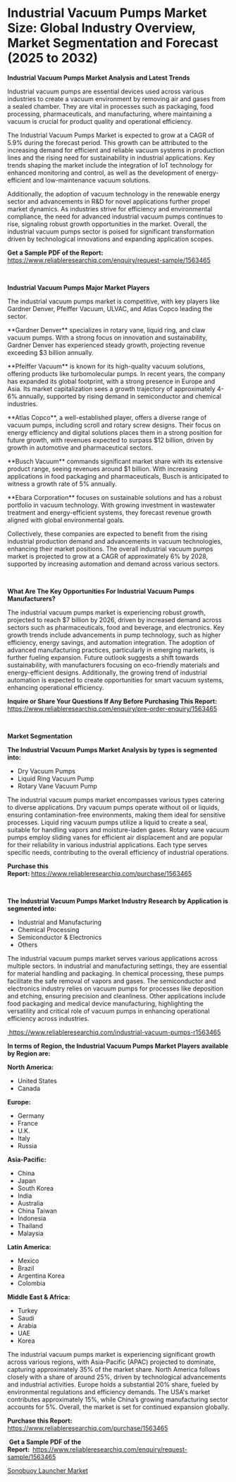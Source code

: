 <p><h1>Industrial Vacuum Pumps Market Size: Global Industry Overview, Market Segmentation and Forecast (2025 to 2032)</h1></p><p><strong>Industrial Vacuum Pumps Market Analysis and Latest Trends</strong></p>
<p><p>Industrial vacuum pumps are essential devices used across various industries to create a vacuum environment by removing air and gases from a sealed chamber. They are vital in processes such as packaging, food processing, pharmaceuticals, and manufacturing, where maintaining a vacuum is crucial for product quality and operational efficiency.</p><p>The Industrial Vacuum Pumps Market is expected to grow at a CAGR of 5.9% during the forecast period. This growth can be attributed to the increasing demand for efficient and reliable vacuum systems in production lines and the rising need for sustainability in industrial applications. Key trends shaping the market include the integration of IoT technology for enhanced monitoring and control, as well as the development of energy-efficient and low-maintenance vacuum solutions. </p><p>Additionally, the adoption of vacuum technology in the renewable energy sector and advancements in R&D for novel applications further propel market dynamics. As industries strive for efficiency and environmental compliance, the need for advanced industrial vacuum pumps continues to rise, signaling robust growth opportunities in the market. Overall, the industrial vacuum pumps sector is poised for significant transformation driven by technological innovations and expanding application scopes.</p></p>
<p><strong>Get a Sample PDF of the Report:&nbsp;</strong> <a href="https://www.reliableresearchiq.com/enquiry/request-sample/1563465?utm_campaign=2724&utm_medium=2&utm_source=Github&utm_content=ia&utm_term=22022025&utm_id=industrial-vacuum-pumps">https://www.reliableresearchiq.com/enquiry/request-sample/1563465</a></p>
<p>&nbsp;</p>
<p><strong>Industrial Vacuum Pumps Major Market Players</strong></p>
<p><p>The industrial vacuum pumps market is competitive, with key players like Gardner Denver, Pfeiffer Vacuum, ULVAC, and Atlas Copco leading the sector. </p><p>**Gardner Denver** specializes in rotary vane, liquid ring, and claw vacuum pumps. With a strong focus on innovation and sustainability, Gardner Denver has experienced steady growth, projecting revenue exceeding $3 billion annually. </p><p>**Pfeiffer Vacuum** is known for its high-quality vacuum solutions, offering products like turbomolecular pumps. In recent years, the company has expanded its global footprint, with a strong presence in Europe and Asia. Its market capitalization sees a growth trajectory of approximately 4-6% annually, supported by rising demand in semiconductor and chemical industries.</p><p>**Atlas Copco**, a well-established player, offers a diverse range of vacuum pumps, including scroll and rotary screw designs. Their focus on energy efficiency and digital solutions places them in a strong position for future growth, with revenues expected to surpass $12 billion, driven by growth in automotive and pharmaceutical sectors.</p><p>**Busch Vacuum** commands significant market share with its extensive product range, seeing revenues around $1 billion. With increasing applications in food packaging and pharmaceuticals, Busch is anticipated to witness a growth rate of 5% annually.</p><p>**Ebara Corporation** focuses on sustainable solutions and has a robust portfolio in vacuum technology. With growing investment in wastewater treatment and energy-efficient systems, they forecast revenue growth aligned with global environmental goals.</p><p>Collectively, these companies are expected to benefit from the rising industrial production demand and advancements in vacuum technologies, enhancing their market positions. The overall industrial vacuum pumps market is projected to grow at a CAGR of approximately 6% by 2028, supported by increasing automation and demand across various sectors.</p></p>
<p>&nbsp;</p>
<p><strong>What Are The Key Opportunities For Industrial Vacuum Pumps Manufacturers?</strong></p>
<p><p>The industrial vacuum pumps market is experiencing robust growth, projected to reach $7 billion by 2026, driven by increased demand across sectors such as pharmaceuticals, food and beverage, and electronics. Key growth trends include advancements in pump technology, such as higher efficiency, energy savings, and automation integration. The adoption of advanced manufacturing practices, particularly in emerging markets, is further fueling expansion. Future outlook suggests a shift towards sustainability, with manufacturers focusing on eco-friendly materials and energy-efficient designs. Additionally, the growing trend of industrial automation is expected to create opportunities for smart vacuum systems, enhancing operational efficiency.</p></p>
<p><strong>Inquire or Share Your Questions If Any Before Purchasing This Report:</strong> <a href="https://www.reliableresearchiq.com/enquiry/pre-order-enquiry/1563465?utm_campaign=2724&utm_medium=2&utm_source=Github&utm_content=ia&utm_term=22022025&utm_id=industrial-vacuum-pumps">https://www.reliableresearchiq.com/enquiry/pre-order-enquiry/1563465</a></p>
<p>&nbsp;</p>
<p><strong>Market Segmentation</strong></p>
<p><strong>The Industrial Vacuum Pumps Market Analysis by types is segmented into:</strong></p>
<p><ul><li>Dry Vacuum Pumps</li><li>Liquid Ring Vacuum Pump</li><li>Rotary Vane Vacuum Pump</li></ul></p>
<p><p>The industrial vacuum pumps market encompasses various types catering to diverse applications. Dry vacuum pumps operate without oil or liquids, ensuring contamination-free environments, making them ideal for sensitive processes. Liquid ring vacuum pumps utilize a liquid to create a seal, suitable for handling vapors and moisture-laden gases. Rotary vane vacuum pumps employ sliding vanes for efficient air displacement and are popular for their reliability in various industrial applications. Each type serves specific needs, contributing to the overall efficiency of industrial operations.</p></p>
<p><strong>Purchase this Report:&nbsp;</strong><a href="https://www.reliableresearchiq.com/purchase/1563465?utm_campaign=2724&utm_medium=2&utm_source=Github&utm_content=ia&utm_term=22022025&utm_id=industrial-vacuum-pumps">https://www.reliableresearchiq.com/purchase/1563465</a></p>
<p>&nbsp;</p>
<p><strong>The Industrial Vacuum Pumps Market Industry Research by Application is segmented into:</strong></p>
<p><ul><li>Industrial and Manufacturing</li><li>Chemical Processing</li><li>Semiconductor & Electronics</li><li>Others</li></ul></p>
<p><p>The industrial vacuum pumps market serves various applications across multiple sectors. In industrial and manufacturing settings, they are essential for material handling and packaging. In chemical processing, these pumps facilitate the safe removal of vapors and gases. The semiconductor and electronics industry relies on vacuum pumps for processes like deposition and etching, ensuring precision and cleanliness. Other applications include food packaging and medical device manufacturing, highlighting the versatility and critical role of vacuum pumps in enhancing operational efficiency across industries.</p></p>
<p><a href="https://www.reliableresearchiq.com/industrial-vacuum-pumps-r1563465?utm_campaign=2724&utm_medium=2&utm_source=Github&utm_content=ia&utm_term=22022025&utm_id=industrial-vacuum-pumps">&nbsp;https://www.reliableresearchiq.com/industrial-vacuum-pumps-r1563465</a></p>
<p><strong>In terms of Region, the Industrial Vacuum Pumps Market Players available by Region are:</strong></p>
<p>
    <p> <strong> North America: </strong>
        <ul>
            <li>United States</li>
            <li>Canada</li>
        </ul>
        </p> 
    <p> <strong> Europe: </strong>
        <ul>
            <li>Germany</li>
            <li>France</li>
            <li>U.K.</li>
            <li>Italy</li>
            <li>Russia</li>
        </ul>
        </p> 
    <p> <strong> Asia-Pacific: </strong>
        <ul>
            <li>China</li>
            <li>Japan</li>
            <li>South Korea</li>
            <li>India</li>
            <li>Australia</li>
            <li>China Taiwan</li>
            <li>Indonesia</li>
            <li>Thailand</li>
            <li>Malaysia</li>
        </ul>
        </p> 
    <p> <strong> Latin America: </strong>
        <ul>
            <li>Mexico</li>
            <li>Brazil</li>
            <li>Argentina Korea</li>
            <li>Colombia</li>
        </ul>
        </p> 
    <p> <strong> Middle East & Africa: </strong>
        <ul>
            <li>Turkey</li>
            <li>Saudi</li>
            <li>Arabia</li>
            <li>UAE</li>
            <li>Korea</li>
        </ul>
    </p>
    </p>
<p><p>The industrial vacuum pumps market is experiencing significant growth across various regions, with Asia-Pacific (APAC) projected to dominate, capturing approximately 35% of the market share. North America follows closely with a share of around 25%, driven by technological advancements and industrial activities. Europe holds a substantial 20% share, fueled by environmental regulations and efficiency demands. The USA's market contributes approximately 15%, while China’s growing manufacturing sector accounts for 5%. Overall, the market is set for continued expansion globally.</p></p>
<p><strong>Purchase this Report: </strong><a href="https://www.reliableresearchiq.com/purchase/1563465?utm_campaign=2724&utm_medium=2&utm_source=Github&utm_content=ia&utm_term=22022025&utm_id=industrial-vacuum-pumps">https://www.reliableresearchiq.com/purchase/1563465</a></p>
<p>&nbsp;<strong>Get a Sample PDF of the Report:&nbsp;&nbsp;</strong><a href="https://www.reliableresearchiq.com/enquiry/request-sample/1563465?utm_campaign=2724&utm_medium=2&utm_source=Github&utm_content=ia&utm_term=22022025&utm_id=industrial-vacuum-pumps">https://www.reliableresearchiq.com/enquiry/request-sample/1563465</a></p>
<p><strong></strong></p>
<p><p><a href="https://github.com/berbelsagwan/Market-Research-Report-List-1/blob/main/sonobuoy-launcher-market.md?utm_campaign=2724&utm_medium=2&utm_source=Github&utm_content=ia&utm_term=22022025&utm_id=industrial-vacuum-pumps">Sonobuoy Launcher Market</a></p></p>